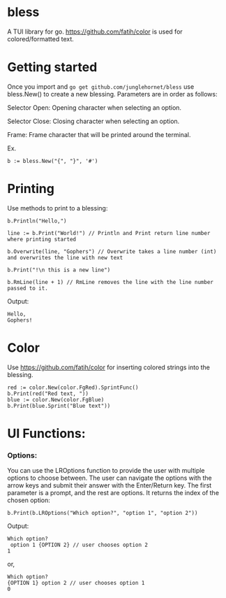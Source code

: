 # bless
A TUI library for go. https://github.com/fatih/color is used for colored/formatted text.

# Getting started
Once you import and `go get github.com/junglehornet/bless` use bless.New() to create a new blessing. Parameters are in order as follows:

Selector Open: Opening character when selecting an option.

Selector Close: Closing character when selecting an option.


Frame: Frame character that will be printed around the terminal.

Ex.
```
b := bless.New("{", "}", '#')
```

# Printing

Use methods to print to a blessing:
```
b.Println("Hello,")

line := b.Print("World!") // Println and Print return line number where printing started

b.Overwrite(line, "Gophers") // Overwrite takes a line number (int) and overwrites the line with new text

b.Print("!\n this is a new line")

b.RmLine(line + 1) // RmLine removes the line with the line number passed to it.
```
Output:
```
Hello,
Gophers!
```

# Color

Use https://github.com/fatih/color for inserting colored strings into the blessing.
```
red := color.New(color.FgRed).SprintFunc()
b.Print(red("Red text, "))
blue := color.New(color.FgBlue)
b.Print(blue.Sprint("Blue text"))
```


# UI Functions:

### Options:
You can use the LROptions function to provide the user with multiple options to choose between. The user can navigate the options with the arrow keys and submit their answer with the Enter/Return key. The first parameter is a prompt, and the rest are options. It returns the index of the chosen option:
```
b.Print(b.LROptions("Which option?", "option 1", "option 2"))
```
Output:
```
Which option?
 option 1 {OPTION 2} // user chooses option 2
1
```
or,
```
Which option?
{OPTION 1} option 2 // user chooses option 1
0
```
